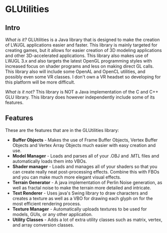 # GLUtilities
## Intro
_What is it?_ GLUtilities is a Java library that is designed to make the creation of LWJGL applications easier and faster. This library is mainly targeted for creating games, but it allows for easier creation of 3D modeling applications and other 3D-accelerated applications. This library also makes use of LWJGL 3.x and also targets the latest OpenGL programming styles with increased focus on shader programs and less on making direct GL calls. This library also will include some OpenAL and OpenCL utilities, and possibly even some VR classes. I don't own a VR headset so developing for this platform will be more difficult.

_What is it not?_ This library is NOT a Java implementation of the C and C++ GLU library. This library does however independently include some of its features.

## Features
These are the features that are in the GLUtilities library:
 * __Buffer Objects__ - Makes the use of Frame Buffer Objects, Vertex Buffer Objects and Vertex Array Objects much easier with easy creation and use.
 * __Model Manager__ - Loads and parses all of your .OBJ and .MTL files and automatically loads them into VBOs.
 * __Shader manager__ - Loads and manages all of your shaders so that you can create really neat post-processing effects. Combine this with FBOs and you can make much more elegant visual effects.
 * __Terrain Generator__ - A java implementation of Perlin Noise generation, as well as fractal noise to make the terrain more detailed and intricate.
 * __Text Renderer__ - Uses java's Swing library to draw characters and creates a texture as well as a VBO for drawing each glyph on for the most efficient rendering process.
 * __Texture Manager__ - Automatically uploads textures to be used for models, GUIs, or any other application.
 * __Utility Classes__ - Adds a lot of extra utility classes such as matrix, vertex, and array conversion classes.
